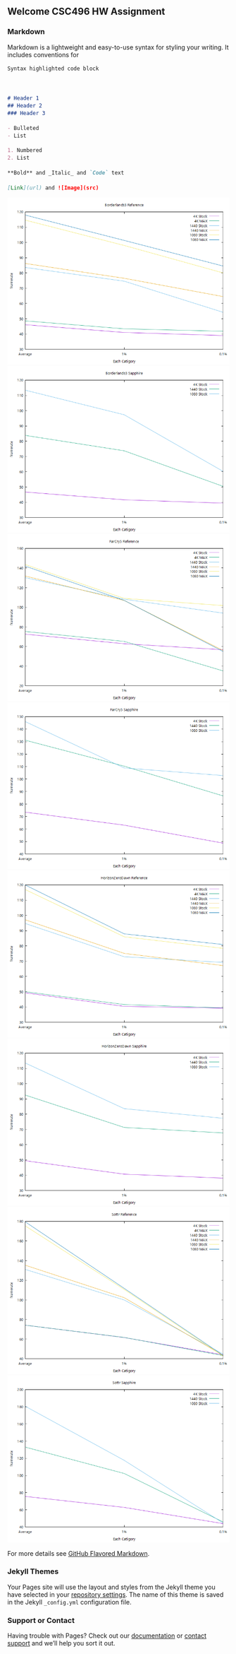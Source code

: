 ## Welcome CSC496 HW Assignment



### Markdown

Markdown is a lightweight and easy-to-use syntax for styling your writing. It includes conventions for

```markdown
Syntax highlighted code block



# Header 1
## Header 2
### Header 3

- Bulleted
- List

1. Numbered
2. List

**Bold** and _Italic_ and `Code` text

[Link](url) and ![Image](src)
```

![Image of Benchmark](https://raw.githubusercontent.com/mcqjohnathan/CSC496/master/Documents/AutoGraph/Borderlands3Reference.png)
![Image of Benchmark](https://raw.githubusercontent.com/mcqjohnathan/CSC496/master/Documents/AutoGraph/Borderlands3Sapphire.png)
![Image of Benchmark](https://raw.githubusercontent.com/mcqjohnathan/CSC496/master/Documents/AutoGraph/FarCry5Reference.png)
![Image of Benchmark](https://raw.githubusercontent.com/mcqjohnathan/CSC496/master/Documents/AutoGraph/FarCry5Sapphire.png)
![Image of Benchmark](https://raw.githubusercontent.com/mcqjohnathan/CSC496/master/Documents/AutoGraph/HorizonZeroDawnReference.png)
![Image of Benchmark](https://raw.githubusercontent.com/mcqjohnathan/CSC496/master/Documents/AutoGraph/HorizonZeroDawnSapphire.png)
![Image of Benchmark](https://raw.githubusercontent.com/mcqjohnathan/CSC496/master/Documents/AutoGraph/SottrReference.png)
![Image of Benchmark](https://raw.githubusercontent.com/mcqjohnathan/CSC496/master/Documents/AutoGraph/SottrSapphire.png)


For more details see [GitHub Flavored Markdown](https://guides.github.com/features/mastering-markdown/).

### Jekyll Themes

Your Pages site will use the layout and styles from the Jekyll theme you have selected in your [repository settings](https://github.com/mcqjohnathan/githubpages/settings). The name of this theme is saved in the Jekyll `_config.yml` configuration file.

### Support or Contact

Having trouble with Pages? Check out our [documentation](https://docs.github.com/categories/github-pages-basics/) or [contact support](https://support.github.com/contact) and we’ll help you sort it out.
